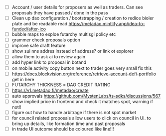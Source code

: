 - [ ] Account / user details for proposers as well as traders. Can see proposals they have passed / done in the pass
- [ ] Clean up dao configuration / bootstrapping / creation to redice bioler plate and be readable
read https://metadao.mintlify.app/idea-to-funded/after-ico
- [ ] bubble maps to exploe futarchy multisgi policy etc
- [ ] grammer check proposals option
- [ ] improve safe draft feature
- [ ] show sui nns addres instead of address? or link ot explorer
- [ ] allow them to ask ai to review again
- [ ] add hyper link to proposal in botand 
- [ ] on mobile activity copy button next to trader goes very small fix this
- [ ] https://docs.blockvision.org/reference/retrieve-account-defi-portfolio
get in here
- [ ] FUTARCHY THICKNESS = DAO CREDIT RATING
- [ ] https://v1.metadao.fi/metadao/create
- [ ] auto approvals https://github.com/MystenLabs/ts-sdks/discussions/567
- [ ] show implied price in frontend and check it matches spot, warning if not!!
- [ ] figure out how to handle arbitrage if there is not spot market
- [ ] for council related proposals allow users to click on council in UI. to bring up details, like formation time and past  proposals
- [ ] in trade UI outcome should be coloured like line!!!